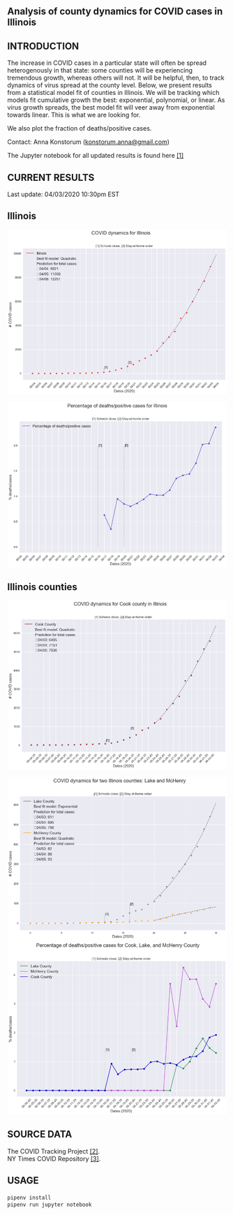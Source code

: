 Analysis of county dynamics for COVID cases in Illinois
------------

INTRODUCTION
------------
The increase in COVID cases in a particular state will often be spread heterogenously in that state: some counties will be experiencing tremendous growth, whereas others will not.  It will be helpful, then, to track dynamics of virus spread at the county level.  Below, we present results from a statistical model fit of counties in Illinois.  We will be tracking which models fit cumulative growth the best: exponential, polynomial, or linear.  As virus growth spreads, the best model fit will veer away from exponential towards linear.  This is what we are looking for.

We also plot the fraction of deaths/positive cases.  

Contact: Anna Konstorum (konstorum.anna@gmail.com)

The Jupyter notebook for all updated results is found here [[1]](https://github.com/akonstodata/covid_state_county/blob/master/Illinois/code/IL_COVID_Dynamics.ipynb)

CURRENT RESULTS
------------
Last update: 04/03/2020 10:30pm EST

Illinois
------------

![](https://github.com/akonstodata/covid_state_county/blob/master/Illinois/results/IL_update.png)

![](https://github.com/akonstodata/covid_state_county/blob/master/Illinois/results/IL_update_p.png)



Illinois counties
------------

![](https://github.com/akonstodata/covid_state_county/blob/master/Illinois/results/IL_update_Cook.png)

![](https://github.com/akonstodata/covid_state_county/blob/master/Illinois/results/IL_update_Lake_McHenry.png)
![](https://github.com/akonstodata/covid_state_county/blob/master/Illinois/results/IL_update_county_p.png)

SOURCE DATA
------------
The COVID Tracking Project [[2]](https://covidtracking.com/).  
NY Times COVID Repository [[3]](https://github.com/nytimes/covid-19-data).


USAGE
------------
```
pipenv install
pipenv run jupyter notebook
```
